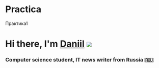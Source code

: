 # Practica
Практика1
# Hi there, I'm [Daniil](https://daniilshat.ru/) ![](https://github.com/blackcater/blackcater/raw/main/images/Hi.gif) 
### Computer science student, IT news writer from Russia 🇷🇺

